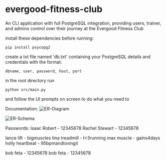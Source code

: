 # evergood-fitness-club
An CLI application with full PostgreSQL integration, providing users, trainer, and admins control over their journey at the Evergood Fitness Club

install these dependencies before running:
```
pip install psycopg2
```

create a txt file named 'db.txt' containing your PostgreSQL details and credentials
with the format:
```
dbname, user, password, host, port
```

in the root directory run 
```
python src/main.py
```

and follow the UI prompts on screen to do what you need to

Documentation:
![ER-Diagram](https://github.com/Friendly-Neighborhood-Programmer/evergood-fitness-club/assets/96633176/a18aae28-4bc2-4176-903e-b49b1ed320f9)

![ER-Schema](https://github.com/Friendly-Neighborhood-Programmer/evergood-fitness-club/assets/96633176/c94d2e3b-f3aa-4b1d-a5ba-01b89f17c57b)


Passwords:
Isaac Robert - 12345678
Rachel Stewart - 12345678

lance lift - bigmuscles
tina treadmill - I<3running
max muscle - gains4days
holly heartbeat - 95bpmandlovingit

bob feta - 12345678
bob feta - 12345678
